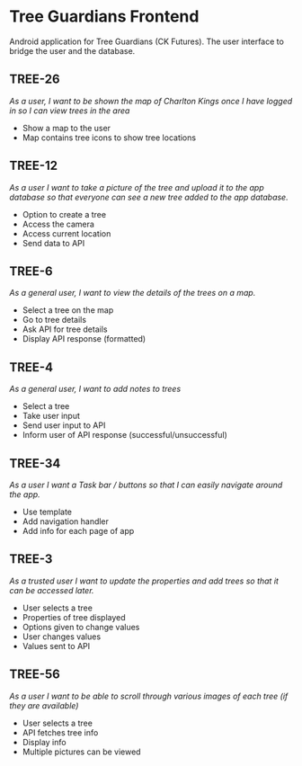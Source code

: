 # Tree Guardians Frontend

Android application for Tree Guardians (CK Futures). The user interface to bridge the user and the database.

## TREE-26
*As a user, I want to be shown the map of Charlton Kings once I have logged in so I can view trees in the area*
 - Show a map to the user
 - Map contains tree icons to show tree locations
## TREE-12
*As a user I want to take a picture of the tree and upload it to the app database so that everyone can see a new tree added to the app database.*
 - Option to create a tree
 - Access the camera
 - Access current location
 - Send data to API
## TREE-6
*As a general user, I want to view the details of the trees on a map.*
 - Select a tree on the map
 - Go to tree details
 - Ask API for tree details
 - Display API response (formatted)
## TREE-4
*As a general user, I want to add notes to trees*
 - Select a tree
 - Take user input
 - Send user input to API
 - Inform user of API response (successful/unsuccessful)
## TREE-34
*As a user I want a Task bar / buttons so that I can easily navigate around the app.*
 - Use template
 - Add navigation handler
 - Add info for each page of app
## TREE-3
*As a trusted user I want to update the properties and add  trees so that it can be accessed later.*
 - User selects a tree
 - Properties of tree displayed
 - Options given to change values
 - User changes values
 - Values sent to API
## TREE-56
*As a user I want to be able to scroll through various images of each tree (if they are available)*
 - User selects a tree
 - API fetches tree info
 - Display info
 - Multiple pictures can be viewed
